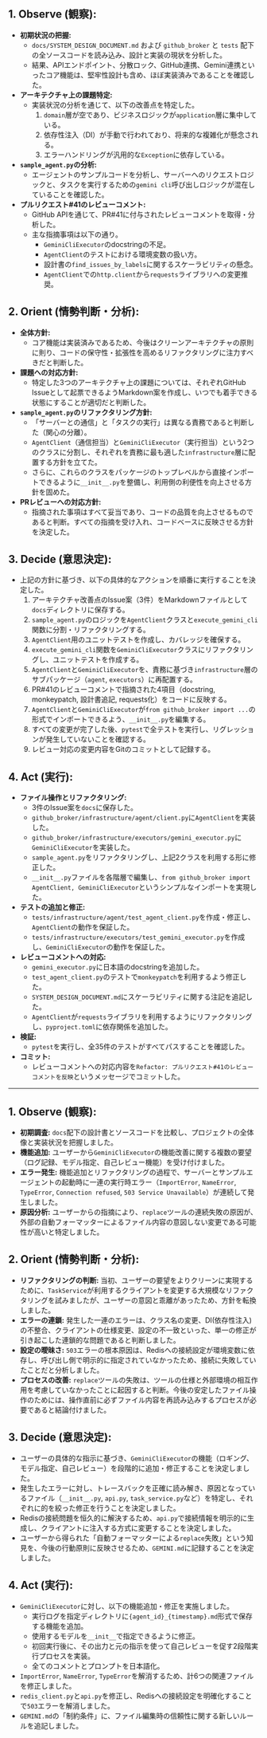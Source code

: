 ## 1. Observe (観察):

- **初期状況の把握:**
    - `docs/SYSTEM_DESIGN_DOCUMENT.md` および `github_broker` と `tests` 配下の全ソースコードを読み込み、設計と実装の現状を分析した。
    - 結果、APIエンドポイント、分散ロック、GitHub連携、Gemini連携といったコア機能は、堅牢性設計も含め、ほぼ実装済みであることを確認した。
- **アーキテクチャ上の課題特定:**
    - 実装状況の分析を通じて、以下の改善点を特定した。
        1.  `domain`層が空であり、ビジネスロジックが`application`層に集中している。
        2.  依存性注入（DI）が手動で行われており、将来的な複雑化が懸念される。
        3.  エラーハンドリングが汎用的な`Exception`に依存している。
- **`sample_agent.py`の分析:**
    - エージェントのサンプルコードを分析し、サーバーへのリクエストロジックと、タスクを実行するための`gemini cli`呼び出しロジックが混在していることを確認した。
- **プルリクエスト#41のレビューコメント:**
    - GitHub APIを通じて、PR#41に付与されたレビューコメントを取得・分析した。
    - 主な指摘事項は以下の通り。
        - `GeminiCliExecutor`のdocstringの不足。
        - `AgentClient`のテストにおける環境変数の扱い方。
        - 設計書の`find_issues_by_labels`に関するスケーラビリティの懸念。
        - `AgentClient`での`http.client`から`requests`ライブラリへの変更推奨。

## 2. Orient (情勢判断・分析):

- **全体方針:**
    - コア機能は実装済みであるため、今後はクリーンアーキテクチャの原則に則り、コードの保守性・拡張性を高めるリファクタリングに注力すべきだと判断した。
- **課題への対応方針:**
    - 特定した3つのアーキテクチャ上の課題については、それぞれGitHub Issueとして起票できるようMarkdown案を作成し、いつでも着手できる状態にすることが適切だと判断した。
- **`sample_agent.py`のリファクタリング方針:**
    - 「サーバーとの通信」と「タスクの実行」は異なる責務であると判断した（関心の分離）。
    - `AgentClient`（通信担当）と`GeminiCliExecutor`（実行担当）という2つのクラスに分割し、それぞれを責務に最も適した`infrastructure`層に配置する方針を立てた。
    - さらに、これらのクラスをパッケージのトップレベルから直接インポートできるように`__init__.py`を整備し、利用側の利便性を向上させる方針を固めた。
- **PRレビューへの対応方針:**
    - 指摘された事項はすべて妥当であり、コードの品質を向上させるものであると判断。すべての指摘を受け入れ、コードベースに反映させる方針を決定した。

## 3. Decide (意思決定):

- 上記の方針に基づき、以下の具体的なアクションを順番に実行することを決定した。
    1.  アーキテクチャ改善点のIssue案（3件）をMarkdownファイルとして`docs`ディレクトリに保存する。
    2.  `sample_agent.py`のロジックを`AgentClient`クラスと`execute_gemini_cli`関数に分割・リファクタリングする。
    3.  `AgentClient`用のユニットテストを作成し、カバレッジを確保する。
    4.  `execute_gemini_cli`関数を`GeminiCliExecutor`クラスにリファクタリングし、ユニットテストを作成する。
    5.  `AgentClient`と`GeminiCliExecutor`を、責務に基づき`infrastructure`層のサブパッケージ（`agent`, `executors`）に再配置する。
    6.  PR#41のレビューコメントで指摘された4項目（docstring, monkeypatch, 設計書追記, requests化）をコードに反映する。
    7.  `AgentClient`と`GeminiCliExecutor`が`from github_broker import ...`の形式でインポートできるよう、`__init__.py`を編集する。
    8.  すべての変更が完了した後、`pytest`で全テストを実行し、リグレッションが発生していないことを確認する。
    9.  レビュー対応の変更内容をGitのコミットとして記録する。

## 4. Act (実行):

- **ファイル操作とリファクタリング:**
    - 3件のIssue案を`docs`に保存した。
    - `github_broker/infrastructure/agent/client.py`に`AgentClient`を実装した。
    - `github_broker/infrastructure/executors/gemini_executor.py`に`GeminiCliExecutor`を実装した。
    - `sample_agent.py`をリファクタリングし、上記2クラスを利用する形に修正した。
    - `__init__.py`ファイルを各階層で編集し、`from github_broker import AgentClient, GeminiCliExecutor`というシンプルなインポートを実現した。
- **テストの追加と修正:**
    - `tests/infrastructure/agent/test_agent_client.py`を作成・修正し、`AgentClient`の動作を保証した。
    - `tests/infrastructure/executors/test_gemini_executor.py`を作成し、`GeminiCliExecutor`の動作を保証した。
- **レビューコメントへの対応:**
    - `gemini_executor.py`に日本語のdocstringを追加した。
    - `test_agent_client.py`のテストで`monkeypatch`を利用するよう修正した。
    - `SYSTEM_DESIGN_DOCUMENT.md`にスケーラビリティに関する注記を追記した。
    - `AgentClient`が`requests`ライブラリを利用するようにリファクタリングし、`pyproject.toml`に依存関係を追加した。
- **検証:**
    - `pytest`を実行し、全35件のテストがすべてパスすることを確認した。
- **コミット:**
    - レビューコメントへの対応内容を`Refactor: プルリクエスト#41のレビューコメントを反映`というメッセージでコミットした。

---

## 1. Observe (観察):
- **初期調査:** `docs`配下の設計書とソースコードを比較し、プロジェクトの全体像と実装状況を把握しました。
- **機能追加:** ユーザーから`GeminiCliExecutor`の機能改善に関する複数の要望（ログ記録、モデル指定、自己レビュー機能）を受け付けました。
- **エラー発生:** 機能追加とリファクタリングの過程で、サーバーとサンプルエージェントの起動時に一連の実行時エラー（`ImportError`, `NameError`, `TypeError`, `Connection refused`, `503 Service Unavailable`）が連続して発生しました。
- **原因分析:** ユーザーからの指摘により、`replace`ツールの連続失敗の原因が、外部の自動フォーマッターによるファイル内容の意図しない変更である可能性が高いと特定しました。

## 2. Orient (情勢判断・分析):
- **リファクタリングの判断:** 当初、ユーザーの要望をよりクリーンに実現するために、`TaskService`が利用するクライアントを変更する大規模なリファクタリングを試みましたが、ユーザーの意図と乖離があったため、方針を転換しました。
- **エラーの連鎖:** 発生した一連のエラーは、クラス名の変更、DI(依存性注入)の不整合、クライアントの仕様変更、設定の不一致といった、単一の修正が引き起こした連鎖的な問題であると判断しました。
- **設定の曖昧さ:** `503`エラーの根本原因は、Redisへの接続設定が環境変数に依存し、呼び出し側で明示的に指定されていなかったため、接続に失敗していたことだと分析しました。
- **プロセスの改善:** `replace`ツールの失敗は、ツールの仕様と外部環境の相互作用を考慮していなかったことに起因すると判断。今後の安定したファイル操作のためには、操作直前に必ずファイル内容を再読み込みするプロセスが必要であると結論付けました。

## 3. Decide (意思決定):
- ユーザーの具体的な指示に基づき、`GeminiCliExecutor`の機能（ロギング、モデル指定、自己レビュー）を段階的に追加・修正することを決定しました。
- 発生したエラーに対し、トレースバックを正確に読み解き、原因となっているファイル（`__init__.py`, `api.py`, `task_service.py`など）を特定し、それぞれに的を絞った修正を行うことを決定しました。
- Redisの接続問題を恒久的に解決するため、`api.py`で接続情報を明示的に生成し、クライアントに注入する方式に変更することを決定しました。
- ユーザーから得られた「自動フォーマッターによる`replace`失敗」という知見を、今後の行動原則に反映させるため、`GEMINI.md`に記録することを決定しました。

## 4. Act (実行):
- `GeminiCliExecutor`に対し、以下の機能追加・修正を実施しました。
    - 実行ログを指定ディレクトリに`{agent_id}_{timestamp}.md`形式で保存する機能を追加。
    - 使用するモデルを`__init__`で指定できるように修正。
    - 初回実行後に、その出力と元の指示を使って自己レビューを促す2段階実行プロセスを実装。
    - 全てのコメントとプロンプトを日本語化。
- `ImportError`, `NameError`, `TypeError`を解消するため、計6つの関連ファイルを修正しました。
- `redis_client.py`と`api.py`を修正し、Redisへの接続設定を明確化することで`503`エラーを解消しました。
- `GEMINI.md`の「制約条件」に、ファイル編集時の信頼性に関する新しいルールを追記しました。